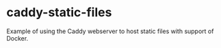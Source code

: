 # caddy-static-files
Example of using the Caddy webserver to host static files with support of Docker.

